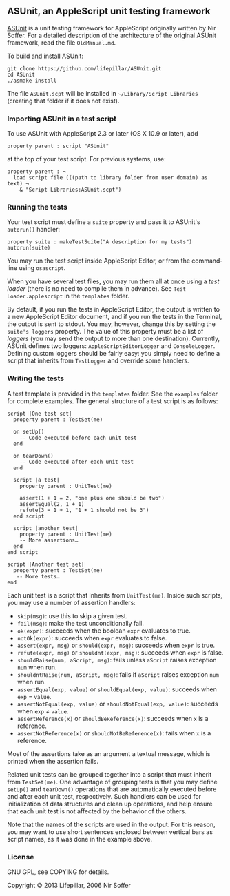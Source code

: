 ## ASUnit, an AppleScript unit testing framework

[ASUnit](http://nirs.freeshell.org/asunit/) is a unit testing framework for
AppleScript originally written by Nir Soffer.
For a detailed description of the architecture of the original ASUnit framework,
read the file `OldManual.md`.

To build and install ASUnit:

    git clone https://github.com/lifepillar/ASUnit.git
    cd ASUnit
    ./asmake install

The file `ASUnit.scpt` will be installed in `~/Library/Script Libraries`
(creating that folder if it does not exist).


### Importing ASUnit in a test script

To use ASUnit with AppleScript 2.3 or later (OS X 10.9 or later), add

    property parent : script "ASUnit"

at the top of your test script. For previous systems, use:

    property parent : ¬
      load script file (((path to library folder from user domain) as text) ¬
        & "Script Libraries:ASUnit.scpt")


### Running the tests

Your test script must define a `suite` property and pass it to ASUnit's
`autorun()` handler:

    property suite : makeTestSuite("A description for my tests")
    autorun(suite)

You may run the test script inside AppleScript Editor,
or from the command-line using `osascript`.

When you have several test files, you may run them all at once using
a _test loader_ (there is no need to compile them in advance).
See `Test Loader.applescript` in the `templates` folder.

By default, if you run the tests in AppleScript Editor, the output is written
to a new AppleScript Editor document, and if you run the tests in the Terminal,
the output is sent to stdout. You may, however, change this
by setting the `suite's loggers` property. The value of this property
must be a list of _loggers_ (you may send the output to more than one
destination). Currently, ASUnit defines two loggers:
`AppleScriptEditorLogger` and `ConsoleLogger`. Defining custom loggers
should be fairly easy: you simply need to define a script that inherits
from `TestLogger` and override some handlers.


### Writing the tests

A test template is provided in the `templates` folder.
See the `examples` folder for complete examples.
The general structure of a test script is as follows:

    script |One test set|
      property parent : TestSet(me)

      on setUp()
        -- Code executed before each unit test
      end

      on tearDown()
        -- Code executed after each unit test
      end

      script |a test|
        property parent : UnitTest(me)

        assert(1 + 1 = 2, "one plus one should be two")
        assertEqual(2, 1 + 1)
        refute(3 = 1 + 1, "1 + 1 should not be 3")
      end script

      script |another test|
        property parent : UnitTest(me)
        -- More assertions…
      end
    end script

    script |Another test set|
      property parent : TestSet(me)
       -- More tests…
    end

Each unit test is a script that inherits from `UnitTest(me)`. Inside such scripts,
you may use a number of assertion handlers:

- `skip(msg)`: use this to skip a given test.
- `fail(msg)`: make the test unconditionally fail.
- `ok(expr)`: succeeds when the boolean `expr` evaluates to true.
- `notOk(expr)`: succeeds when `expr` evaluates to false.
- `assert(expr, msg)` or `should(expr, msg)`: succeeds when `expr` is true.
- `refute(expr, msg)` or `shouldnt(expr, msg)`: succeeds when `expr` is false.
- `shouldRaise(num, aScript, msg)`: fails unless `aScript` raises exception `num` when run.
- `shouldntRaise(num, aScript, msg)`: fails if `aScript` raises exception `num` when run.
- `assertEqual(exp, value)` or `shouldEqual(exp, value)`: succeeds when `exp` = `value`.
- `assertNotEqual(exp, value)` or `shouldNotEqual(exp, value)`: succeeds when `exp` ≠ `value`.
- `assertReference(x)` or `shouldBeReference(x)`: succeeds when `x` is a reference.
- `assertNotReference(x)` or `shouldNotBeReference(x)`: fails when `x` is a reference.

Most of the assertions take as an argument a textual message,
which is printed when the assertion fails.

Related unit tests can be grouped together into a script that must
inherit from `TestSet(me)`. One advantage of grouping
tests is that you may define `setUp()` and `tearDown()` operations
that are automatically executed before and after each unit test, respectively.
Such handlers can be used for initialization of
data structures and clean up operations, and help ensure that each unit test
is not affected by the behavior of the others.

Note that the names of the scripts are used in the output. For this reason,
you may want to use short sentences enclosed between vertical bars as script
names, as it was done in the example above.


### License

GNU GPL, see COPYING for details.

Copyright © 2013 Lifepillar, 2006 Nir Soffer

